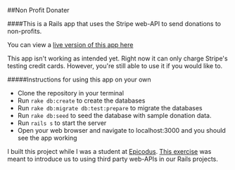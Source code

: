 ##Non Profit Donater

####This is a Rails app that uses the Stripe web-API to send donations to non-profits.

You can view a [live version of this app here](http://non-profit-donater.herokuapp.com/)

This app isn't working as intended yet. Right now it can only charge Stripe's testing credit cards. However, you're still able to use it if you would like to. 

#####Instructions for using this app on your own

* Clone the repository in your terminal
* Run `rake db:create` to create the databases
* Run `rake db:migrate db:test:prepare` to migrate the databases
* Run `rake db:seed` to seed the database with sample donation data.
* Run `rails s` to start the server
* Open your web browser and navigate to localhost:3000 and you should see the app working

I built this project while I was a student at [Epicodus](http://www.epicodus.com/). [This exercise](http://www.learnhowtoprogram.com/lessons/non-profit-donations) was meant to introduce us to using third party web-APIs in our Rails projects.

